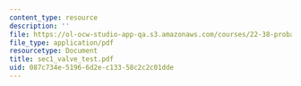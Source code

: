 ```yaml
---
content_type: resource
description: ''
file: https://ol-ocw-studio-app-qa.s3.amazonaws.com/courses/22-38-probability-and-its-applications-to-reliability-quality-control-and-risk-assessment-fall-2005/087c734e51966d2ec13358c2c2c01dde_sec1_valve_test.pdf
file_type: application/pdf
resourcetype: Document
title: sec1_valve_test.pdf
uid: 087c734e-5196-6d2e-c133-58c2c2c01dde
---
```

